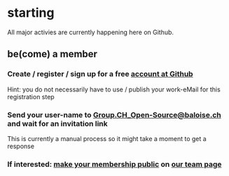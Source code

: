 # starting

All major activies are currently happening here on Github.

## be(come) a member

### Create / register / sign up for  a free [account at Github](https://github.com/signup/)
Hint: you do not necessarily have to use / publish your work-eMail for this registration step

### Send your user-name to Group.CH_Open-Source@baloise.ch and wait for an invitation link
This is currently a manual process so it might take a moment to get a response

### If interested: [make your membership public](https://help.github.com/articles/publicizing-or-hiding-organization-membership/) on [our team page](https://github.com/orgs/baloise/people)
